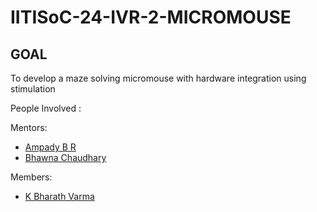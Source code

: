 # IITISoC-24-IVR-2-MICROMOUSE

## GOAL
To develop a maze solving micromouse with hardware integration using stimulation

People Involved : 

Mentors:
- [Ampady B R](https://github.com/ampady06)
- [Bhawna Chaudhary](https://github.com/WebWizard104)

Members:
<br>
- [K Bharath Varma](https://github.com/bharath2varma)
